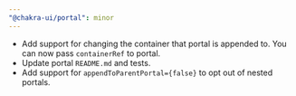 ```yaml
---
"@chakra-ui/portal": minor
---
```


- Add support for changing the container that portal is appended to. You can now
  pass `containerRef` to portal.
- Update portal `README.md` and tests.
- Add support for `appendToParentPortal={false}` to opt out of nested portals.
